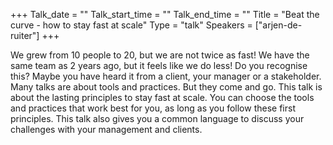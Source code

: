 +++
Talk_date = ""
Talk_start_time = ""
Talk_end_time = ""
Title = "Beat the curve - how to stay fast at scale"
Type = "talk"
Speakers = ["arjen-de-ruiter"]
+++

We grew from 10 people to 20, but we are not twice as fast!
We have the same team as 2 years ago, but it feels like we do less!
Do you recognise this?
Maybe you have heard it from a client, your manager or a stakeholder.
Many talks are about tools and practices. But they come and go. This talk is about the lasting principles to stay fast at scale. You can choose the tools and practices that work best for you, as long as you follow these first principles.
This talk also gives you a common language to discuss your challenges with your management and clients.
